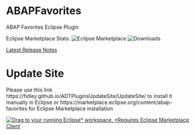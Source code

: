 # ABAPFavorites
ABAP Favorites Eclipse Plugin

Eclipse Marketplace Stats: ![Eclipse Marketplace](https://img.shields.io/eclipse-marketplace/favorites/abap-favorites)
![Downloads](https://img.shields.io/eclipse-marketplace/dt/abap-favorites)

[Latest Release Notes](https://fidley.github.io/ABAPFavorites/ABAP%20Favorites%20Release%20Notes/html/changelog/latestReleaseNotes.html)

<h1>Update Site</h1>
<p>Please use this link https://fidley.github.io/ADTPluginsUpdateSite/UpdateSite/ to install it manually in Eclipse
or https://marketplace.eclipse.org/content/abap-favorites for Eclipse Marketplace installation</P>

[![Drag to your running Eclipse* workspace. *Requires Eclipse Marketplace Client](https://marketplace.eclipse.org/sites/all/themes/solstice/public/images/marketplace/btn-install.svg) ](https://marketplace.eclipse.org/marketplace-client-intro?mpc_install=3522403)


